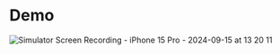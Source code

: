 # Demo
![Simulator Screen Recording - iPhone 15 Pro - 2024-09-15 at 13 20 11](https://github.com/user-attachments/assets/fafbb7c1-e630-4768-ab51-8a2ff970eb32)
